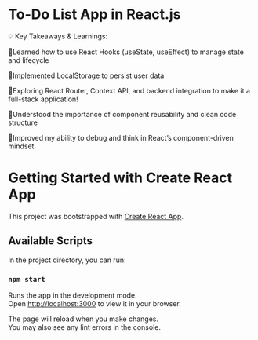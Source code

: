 # To-Do List App in React.js 

💡 Key Takeaways & Learnings:

🔹Learned how to use React Hooks (useState, useEffect) to manage state     and lifecycle

🔹Implemented LocalStorage to persist user data

🔹Exploring React Router, Context API, and backend integration to make it a full-stack application!

🔹Understood the importance of component reusability and clean code structure

🔹Improved my ability to debug and think in React’s component-driven mindset

# Getting Started with Create React App

This project was bootstrapped with [Create React App](https://github.com/facebook/create-react-app).

## Available Scripts

In the project directory, you can run:

### `npm start`

Runs the app in the development mode.\
Open [http://localhost:3000](http://localhost:3000) to view it in your browser.

The page will reload when you make changes.\
You may also see any lint errors in the console.
